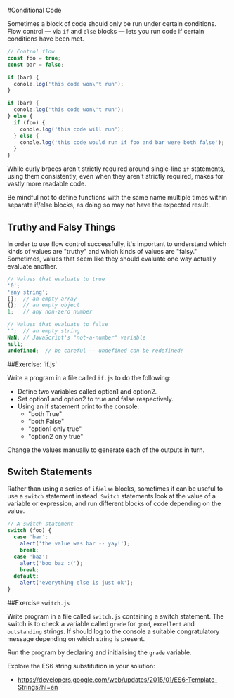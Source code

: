 #Conditional Code

Sometimes a block of code should only be run under certain conditions. Flow control &#8212; via `if` and `else` blocks &#8212; lets you run code if certain conditions have been met.

```javascript
// Control flow
const foo = true;
const bar = false;

if (bar) {
  conole.log('this code won\'t run');
}

if (bar) {
  conole.log('this code won\'t run');
} else {
  if (foo) {
    conole.log('this code will run');
  } else {
    conole.log('this code would run if foo and bar were both false');
  }
}

```

While curly braces aren't strictly required around single-line `if` statements, using them consistently, even when they aren't strictly required, makes for vastly more readable code.

Be mindful not to define functions with the same name multiple times within separate if/else blocks, as doing so may not have the expected result.

## Truthy and Falsy Things

In order to use flow control successfully, it's important to understand which kinds of values are "truthy" and which kinds of values are "falsy." Sometimes, values that seem like they should evaluate one way actually evaluate another.

```javascript
// Values that evaluate to true
'0';
'any string';
[];  // an empty array
{};  // an empty object
1;   // any non-zero number

```

```javascript
// Values that evaluate to false
'';  // an empty string
NaN; // JavaScript's "not-a-number" variable
null;
undefined;  // be careful -- undefined can be redefined!
```

##Exercise: 'if.js'

Write a program in a file called `if.js` to do the following:

- Define two variables called option1 and option2. 
- Set option1 and option2 to true and false respectively.
- Using an if statement print to the console:
    - "both True"
    - "both False"
    - "option1 only true"
    - "option2 only true"

Change the values manually to generate each of the outputs in turn.

## Switch Statements

Rather than using a series of `if`/`else` blocks, sometimes it can be useful to use a `switch` statement instead. `Switch` statements look at the value of a variable or expression, and run different blocks of code depending on the value.

```javascript
// A switch statement
switch (foo) {
  case 'bar':
    alert('the value was bar -- yay!');
    break;
  case 'baz':
    alert('boo baz :(');
    break;
  default:
    alert('everything else is just ok');
}

```

##Exercise `switch.js`

Write program in a file called `switch.js` containing a switch statement. The switch is to check a variable called `grade` for `good`, `excellent` and `outstanding` strings. If should log to the console a suitable congratulatory message depending on which string is present.

Run the program by declaring and initialising the `grade` variable.

Explore the ES6 string substitution in your solution:

- <https://developers.google.com/web/updates/2015/01/ES6-Template-Strings?hl=en>




